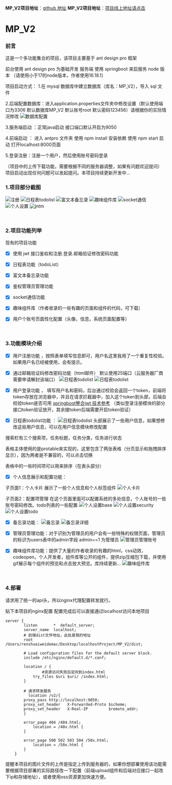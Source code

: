 **MP_V2项目地址**：[github 地址](https://github.com/SSDWGG/MP_V2.git)
**MP_V2项目地址**：[项目线上地址请点击](http://todo.ssdwgg.cn/)

# MP_V2

### 前言

这是一个多功能集合的项目，该项目主要基于 ant design pro 框架

前台使用 ant design pro 为基础开发
服务端 使用 springboot 来启服务
node 版本 （请使用小于17的node版本，作者使用16.18.1）

项目启动方式：
1.在 mysql 数据库中建立数据库（库名：MP_V2），导入 sql 文件

2.后端配置数据库：进入application.properties文件夹中修改设置（默认使用端口为3306  默认数据库MP_V2 默认账号root 默认密码123456）请根据你的实际情况修改
![数据库配置](V2_imgList/db.png)

3.服务端启动 ：正常java启动 接口端口默认开启为9050

4.前端启动 ： 进入 antpro 文件夹 使用 npm install 安装依赖 使用 npm start 启动 打开localhost:8000页面

5.登录注册：注册一个用户，然后使用账号密码登录


（项目中的上传下载功能，需要根据不同的服务器调整，如果有问题欢迎提问）
项目启动出现任何问题可以发起提问。本项目持续更新开发中...
<br/>

### 1.项目部分截图

![注册](V2_imgList/register.png)
![日程表todolist](V2_imgList/todoList.png)
![富文本备忘录](V2_imgList/beiwangluUpdate.png)
![趣味组件库](V2_imgList/FC.png)
![socket通信](V2_imgList/socketHello.png)
![个人设置](V2_imgList/accountSettingBase.png)
![jntm](V2_imgList/jntm.png)

<br/>

### 2.项目功能列举

现有的项目功能
- [x] 使用 jwt 接口鉴权和注册.登录.邮箱验证修改密码功能
- [x] 日程表功能（todoList）
- [x] 富文本备忘录功能
- [x] 鉴权管理员管理功能
- [x] socket通信功能
- [x] 趣味组件库（作者收录的一些有趣的页面和组件的代码，可下载）
- [x] 用户个账号页面性化配置（头像，信息，系统页面配置等）



<br/>

### 3.功能模块介绍
- [x] 用户注册功能  ，按照表单填写信息即可，用户名这里我用了一个重复性校验。如果用户名已经被使用，会有提示。

- [x] 通过邮箱验证码修改密码功能（html邮件） 默认使用25端口（云服务器厂商需要申请解封该端口）
![日程表todolist](V2_imgList/updatePassword.png)
![日程表todolist](V2_imgList/acceptCode.png)

- [x] 用户登录功能 ， 填写用户名和密码，后台通过校验会返回一个token，前端将token存放在浏览器中，并且在请求拦截器中，加入这个token到头部，后端会校验token是否可用
[springboot整合jwt 技术参考](https://blog.csdn.net/weixin_46195957/article/details/115326648)
（类似登录注册模块的部分接口token验证放开，其余接token后端需要开启token验证）


- [x] 日程表todolist功能 ： 
![日程表todolist](V2_imgList/todoList.png)
头部展示了一些用户信息，如果想修改这些用户信息，可以在用户信息模块修改配置

搜索栏有三个搜索项，任务标题，任务分类，任务进行状态

表格主体使用的是protable来实现的，这里包含了两张表格（分页显示和拖拽排序显示），因为两者是不兼容的，可以点击切换

表格中的一些时间项可以用来排序（在表头部分）

- [x] 个人信息展示和配置功能：

子页面1：个人卡片  展示了一些个人信息和个人标签组件
![个人卡片](V2_imgList/accountCard.png)

子页面2：配置项管理   在这个页面里面可以配置系统的多处信息，个人账号的一些账号密码修改。todo列表的一些配置
![个人设置base](V2_imgList/accountSettingBase.png)
![个人设置security](V2_imgList/accountSettingSecurity.png)
![个人设置todo](V2_imgList/accountSettingTodo.png)

- [x] 备忘录功能：
![备忘录](V2_imgList/beiwanglu.png)
![备忘录详细](V2_imgList/beiwangluUpdate.png)

- [x] 管理员管理功能：对于识别为管理员的用户会有一些特殊的权限页面，管理员的标识为users表中的admin字段   admin==1 为管理员
![管理员管理账号](V2_imgList/adminAccount.png)

- [x] 趣味组件库功能：提供了大量的作者收录的有趣的html，css动效，codeopen，个人开发者，组件库等公开的组件，提供zip压缩包下载，并使用gif展示每个组件的预览和点击放大预览。库持续更新...
![趣味组件库](V2_imgList/FC.png)

<br/>

### 4.部署
请求用了统一的api头，所以nginx代理配置转发就行。

贴下本项目的nginx配置
配置完成后可以直接通过localhost访问本地项目

```
server {
        listen       *  default_server;
        server_name  localhost;
        # 前端dist文件地址，此处是我的地址
        root       /Users/renshuaiweidemac/Desktop/localhostProject/MP_V2/dist;

        # Load configuration files for the default server block.
        include /etc/nginx/default.d/*.conf;

        location / {
                #资源访问失败后定向到index.html
            try_files $uri $uri/ /index.html;
        }
        
        # 请求转发服务
	      location /v2/{
        proxy_pass http://localhost:9050;
        proxy_set_header   X-Forwarded-Proto $scheme;
        proxy_set_header   X-Real-IP         $remote_addr;
        }

        error_page 404 /404.html;
            location = /40x.html {
        }

        error_page 500 502 503 504 /50x.html;
            location = /50x.html {
        }
    }
```

提醒本项目的图片文件的上传是指定上传到服务器的，如果你想部署使用该功能需要根据项目部署的实际路径改一下配置（前端upload组件和后端对应接口一起改下ip和存储地址），或者使用oss资源更加快速方便。
<!-- 联系请致信E-mail：1982549567@qq.com -->